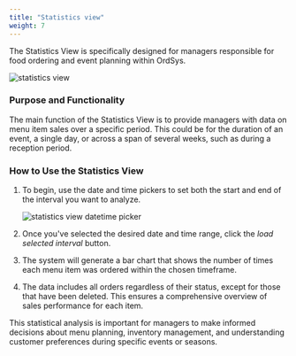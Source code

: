 ```yaml
---
title: "Statistics view"
weight: 7
---
```


The Statistics View is specifically designed for managers responsible for food ordering and event planning within OrdSys.

![statistics view](/images/ordsys/views/statistics.png)

### Purpose and Functionality

The main function of the Statistics View is to provide managers with data on menu item sales over a specific period. This could be for the duration of an event, a single day, or across a span of several weeks, such as during a reception period.

### How to Use the Statistics View

1. To begin, use the date and time pickers to set both the start and end of the interval you want to analyze.
  
   ![statistics view datetime picker](/images/ordsys/views/statistics-datetime.png)

2. Once you've selected the desired date and time range, click the *load selected interval* button.

3. The system will generate a bar chart that shows the number of times each menu item was ordered within the chosen timeframe.

4. The data includes all orders regardless of their status, except for those that have been deleted. This ensures a comprehensive overview of sales performance for each item.

This statistical analysis is important for managers to make informed decisions about menu planning, inventory management, and understanding customer preferences during specific events or seasons.
